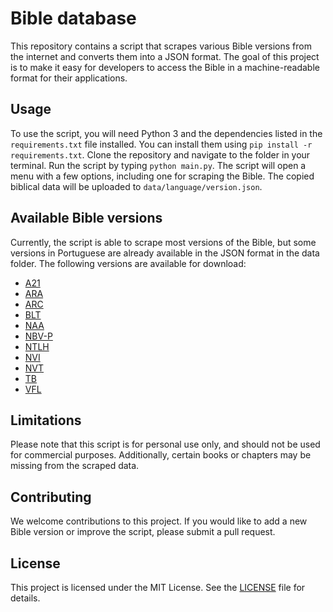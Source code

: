 # Bible database

This repository contains a script that scrapes various Bible versions from the internet and converts them into a JSON format. The goal of this project is to make it easy for developers to access the Bible in a machine-readable format for their applications.

## Usage

To use the script, you will need Python 3 and the dependencies listed in the `requirements.txt` file installed. You can install them using `pip install -r requirements.txt`. Clone the repository and navigate to the folder in your terminal. Run the script by typing `python main.py`. The script will open a menu with a few options, including one for scraping the Bible. The copied biblical data will be uploaded to `data/language/version.json`.

## Available Bible versions

Currently, the script is able to scrape most versions of the Bible, but some versions in Portuguese are already available in the JSON format in the data folder. The following versions are available for download:
- [A21](https://github.com/luanws/bible-database/raw/main/data/json/pt/A21.json)
- [ARA](https://github.com/luanws/bible-database/raw/main/data/json/pt/ARA.json)
- [ARC](https://github.com/luanws/bible-database/raw/main/data/json/pt/ARC.json)
- [BLT](https://github.com/luanws/bible-database/raw/main/data/json/pt/BLT.json)
- [NAA](https://github.com/luanws/bible-database/raw/main/data/json/pt/NAA.json)
- [NBV-P](https://github.com/luanws/bible-database/raw/main/data/json/pt/NBV-P.json)
- [NTLH](https://github.com/luanws/bible-database/raw/main/data/json/pt/NTLH.json)
- [NVI](https://github.com/luanws/bible-database/raw/main/data/json/pt/NVI.json)
- [NVT](https://github.com/luanws/bible-database/raw/main/data/json/pt/NVT.json)
- [TB](https://github.com/luanws/bible-database/raw/main/data/json/pt/TB.json)
- [VFL](https://github.com/luanws/bible-database/raw/main/data/json/pt/VFL.json)

## Limitations

Please note that this script is for personal use only, and should not be used for commercial purposes. Additionally, certain books or chapters may be missing from the scraped data.

## Contributing

We welcome contributions to this project. If you would like to add a new Bible version or improve the script, please submit a pull request.

## License

This project is licensed under the MIT License. See the [LICENSE](LICENSE) file for details.
